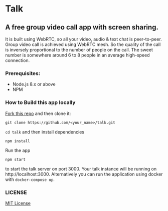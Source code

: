 # Talk

## A free group video call app with screen sharing.

It is built using WebRTC, so all your video, audio & text chat is peer-to-peer. Group video call is achieved using WebRTC mesh. So the quality of the call is inversely proportional to the number of people on the call. The sweet number is somewhere around 6 to 8 people in an average high-speed connection.

### Prerequisites:

- Node.js 8.x or above
- NPM

### How to Build this app locally

[Fork this repo](https://github.com) and then clone it:

```
git clone https://github.com/<your_name>/talk.git
```

`cd talk` and then install dependencies

```
npm install
```

Run the app

```
npm start
```

to start the talk server on port 3000. Your talk instance will be running on http://localhost:3000. Alternatively you can run the application using docker with `docker-compose up`.

### LICENSE

<a href="#">MIT License</a>
